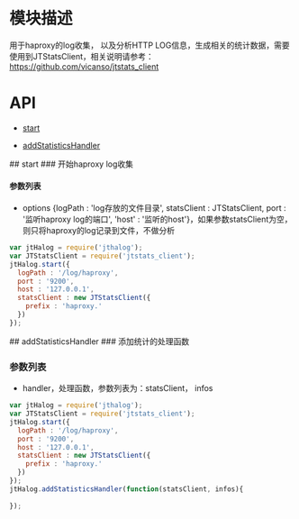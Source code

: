 # 模块描述

用于haproxy的log收集， 以及分析HTTP LOG信息，生成相关的统计数据，需要使用到JTStatsClient，相关说明请参考： https://github.com/vicanso/jtstats_client


# API

- [start](#start)

- [addStatisticsHandler](#addStatisticsHandler)

<a name="start" />
## start
### 开始haproxy log收集

#### 参数列表

- options {logPath : 'log存放的文件目录', statsClient : JTStatsClient, port : '监听haproxy log的端口', 'host' : '监听的host'}，如果参数statsClient为空，则只将haproxy的log记录到文件，不做分析

```js
var jtHalog = require('jthalog');
var JTStatsClient = require('jtstats_client');
jtHalog.start({
  logPath : '/log/haproxy',
  port : '9200',
  host : '127.0.0.1',
  statsClient : new JTStatsClient({
    prefix : 'haproxy.'
  })
});
```


<a name="addStatisticsHandler" />
## addStatisticsHandler
### 添加统计的处理函数

### 参数列表

- handler，处理函数，参数列表为：statsClient， infos

```js
var jtHalog = require('jthalog');
var JTStatsClient = require('jtstats_client');
jtHalog.start({
  logPath : '/log/haproxy',
  port : '9200',
  host : '127.0.0.1',
  statsClient : new JTStatsClient({
    prefix : 'haproxy.'
  })
});
jtHalog.addStatisticsHandler(function(statsClient, infos){
  
});
```